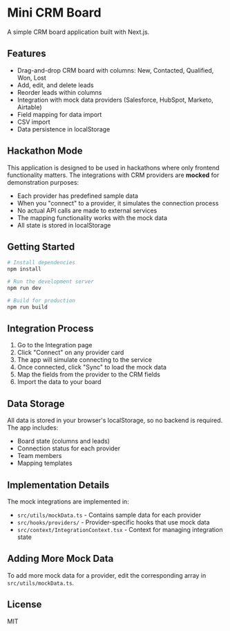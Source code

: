 # Mini CRM Board

A simple CRM board application built with Next.js.

## Features

- Drag-and-drop CRM board with columns: New, Contacted, Qualified, Won, Lost
- Add, edit, and delete leads
- Reorder leads within columns
- Integration with mock data providers (Salesforce, HubSpot, Marketo, Airtable)
- Field mapping for data import
- CSV import
- Data persistence in localStorage

## Hackathon Mode

This application is designed to be used in hackathons where only frontend functionality matters. The integrations with CRM providers are **mocked** for demonstration purposes:

- Each provider has predefined sample data
- When you "connect" to a provider, it simulates the connection process
- No actual API calls are made to external services
- The mapping functionality works with the mock data
- All state is stored in localStorage

## Getting Started

```bash
# Install dependencies
npm install

# Run the development server
npm run dev

# Build for production
npm run build
```

## Integration Process

1. Go to the Integration page
2. Click "Connect" on any provider card
3. The app will simulate connecting to the service
4. Once connected, click "Sync" to load the mock data
5. Map the fields from the provider to the CRM fields
6. Import the data to your board

## Data Storage

All data is stored in your browser's localStorage, so no backend is required. The app includes:

- Board state (columns and leads)
- Connection status for each provider
- Team members
- Mapping templates

## Implementation Details

The mock integrations are implemented in:
- `src/utils/mockData.ts` - Contains sample data for each provider
- `src/hooks/providers/` - Provider-specific hooks that use mock data
- `src/context/IntegrationContext.tsx` - Context for managing integration state

## Adding More Mock Data

To add more mock data for a provider, edit the corresponding array in `src/utils/mockData.ts`.

## License

MIT

